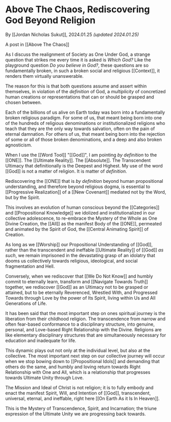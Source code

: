 # Above The Chaos, Rediscovering God Beyond Religion

By [[Jordan Nicholas Sukut]], 2024.01.25 _(updated 2024.01.25)_

A post in [[Above The Chaos]]  

As I discuss the realignment of Society as One Under God, a strange question that strikes me every time it is asked is *Which God?* Like the playground question *Do you believe in God?*, these questions are so fundamentally broken, in such a broken social and religious [[Context]], it renders them virtually unanswerable. 

The reason for this is that both questions assume and assert within themselves, in violation of the *definition* of God, a *multiplicity* of concretized human creations or representations that can or should be grasped and chosen between. 

Each of the billions of us alive on Earth today was born into a fundamentally broken religious paradigm. For some of us, that meant being born into one of the hundreds of religious denominations or institutionalized religions who teach that they are the only way towards salvation, often on the pain of eternal damnation. For others of us, that meant being born into the rejection of some or all of those broken denominations, and a deep and also broken agnosticism. 

When I use the [[Word Tool]] "[[God]]", I am pointing *by definition* to the [[ONE]]. The [[Ultimate Reality]]. The [[Absolute]].  The Transcendent Ultimacy that definitionally is the Deepest and Highest. My use of the word [[God]] is not a matter of religion. It is matter of *definition.*

Rediscovering the [[ONE]] that is *by definition* beyond human propositional understanding, and therefore beyond religious dogma, is essential to [[Progressive Realization]] of a [[New Covenant]] mediated not by the Word, but by the Spirit.  

This involves an evolution of human conscious beyond the [[Categories]] and [[Propositional Knowledge]] we idolized and institutionalized in our collective adolescence, to re-embrace the Mystery of the Whole as One Divine Creation, the [[All]] as the manifest Body of the [[ONE]], permeated and animated by the Spirit of God, the [[Central Animating Spirit]] of Creation.  

As long as we [[Worship]] our Propositional Understanding of [[God]], rather than the transcendent and ineffable [[Ultimate Reality]] of [[God]] *as such*, we remain imprisoned in the devastating grasp of an idolatry that dooms us collectively towards religious, ideological, and social fragmentation and Hell. 

Conversely, when we rediscover that [[We Do Not Know]] and humbly commit to eternally learn, transform and [[Navigate Towards Truth]] together, we rediscover [[God]] as an Ultimacy not to be grasped or attained, but to be eternally Reverenced, Wrestled With, and Progressed Towards through Love by the power of Its Spirit, living within Us and All Generations of Life. 

It has been said that the most important step on ones spiritual journey is the liberation from their childhood religion. The transcendence from narrow and often fear-based conformance to a disciplinary structure, into genuine, personal, and Love-based Right Relationship with the Divine. Religions are like elementary disciplinary structures that are simultaneously necessary for education and inadequate for life. 

This dynamic plays out not only at the individual level, but also at the collective. The most important next step on our collective journey will occur when we stop bowing down to [[Propositional Idols]] and demanding that others do the same, and humbly and loving return towards Right Relationship with One and All, which is a relationship that progresses towards Ultimate Unity through Love. 

The Mission and Ideal of Christ is not religion; it is to fully embody and enact the manifest Spirit, Will, and Intention of [[God]], transcendent, universal, eternal, and ineffable, right here [[On Earth As it Is In Heaven]]. 

This is the Mystery of Transcendence, Spirit, and Incarnation; the triune expression of the Ultimate Unity we are progressing back towards. 

